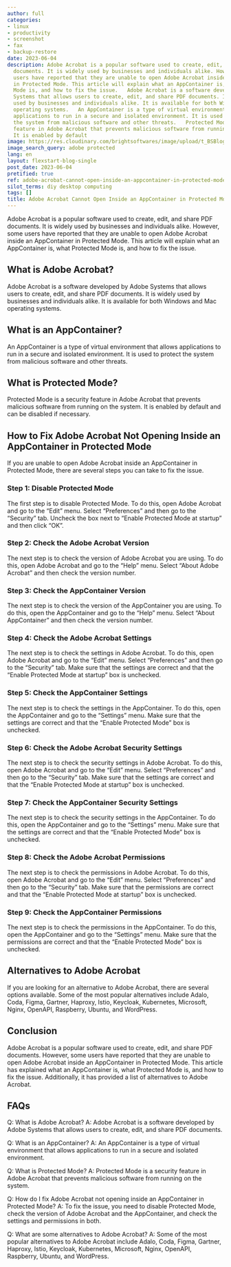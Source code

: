 ```yaml
---
author: full
categories:
- linux
- productivity
- screenshot
- fax
- backup-restore
date: 2023-06-04
description: Adobe Acrobat is a popular software used to create, edit, and share PDF
  documents. It is widely used by businesses and individuals alike. However, some
  users have reported that they are unable to open Adobe Acrobat inside an AppContainer
  in Protected Mode. This article will explain what an AppContainer is, what Protected
  Mode is, and how to fix the issue.   Adobe Acrobat is a software developed by Adobe
  Systems that allows users to create, edit, and share PDF documents. It is widely
  used by businesses and individuals alike. It is available for both Windows and Mac
  operating systems.   An AppContainer is a type of virtual environment that allows
  applications to run in a secure and isolated environment. It is used to protect
  the system from malicious software and other threats.   Protected Mode is a security
  feature in Adobe Acrobat that prevents malicious software from running on the system.
  It is enabled by default
image: https://res.cloudinary.com/brightsoftwares/image/upload/t_BSBlogImage/v1/brightsoftwares.com.blog/iKdQCIiSMlQ
image_search_query: adobe protected
lang: en
layout: flexstart-blog-single
post_date: 2023-06-04
pretified: true
ref: adobe-acrobat-cannot-open-inside-an-appcontainer-in-protected-mode
silot_terms: diy desktop computing
tags: []
title: Adobe Acrobat Cannot Open Inside an AppContainer in Protected Mode
---
```


Adobe Acrobat is a popular software used to create, edit, and share PDF documents. It is widely used by businesses and individuals alike. However, some users have reported that they are unable to open Adobe Acrobat inside an AppContainer in Protected Mode. This article will explain what an AppContainer is, what Protected Mode is, and how to fix the issue. 

## What is Adobe Acrobat? 

Adobe Acrobat is a software developed by Adobe Systems that allows users to create, edit, and share PDF documents. It is widely used by businesses and individuals alike. It is available for both Windows and Mac operating systems. 

## What is an AppContainer? 

An AppContainer is a type of virtual environment that allows applications to run in a secure and isolated environment. It is used to protect the system from malicious software and other threats. 

## What is Protected Mode? 

Protected Mode is a security feature in Adobe Acrobat that prevents malicious software from running on the system. It is enabled by default and can be disabled if necessary. 

## How to Fix Adobe Acrobat Not Opening Inside an AppContainer in Protected Mode 

If you are unable to open Adobe Acrobat inside an AppContainer in Protected Mode, there are several steps you can take to fix the issue. 

### Step 1: Disable Protected Mode 

The first step is to disable Protected Mode. To do this, open Adobe Acrobat and go to the “Edit” menu. Select “Preferences” and then go to the “Security” tab. Uncheck the box next to “Enable Protected Mode at startup” and then click “OK”. 

### Step 2: Check the Adobe Acrobat Version 

The next step is to check the version of Adobe Acrobat you are using. To do this, open Adobe Acrobat and go to the “Help” menu. Select “About Adobe Acrobat” and then check the version number. 

### Step 3: Check the AppContainer Version 

The next step is to check the version of the AppContainer you are using. To do this, open the AppContainer and go to the “Help” menu. Select “About AppContainer” and then check the version number. 

### Step 4: Check the Adobe Acrobat Settings 

The next step is to check the settings in Adobe Acrobat. To do this, open Adobe Acrobat and go to the “Edit” menu. Select “Preferences” and then go to the “Security” tab. Make sure that the settings are correct and that the “Enable Protected Mode at startup” box is unchecked. 

### Step 5: Check the AppContainer Settings 

The next step is to check the settings in the AppContainer. To do this, open the AppContainer and go to the “Settings” menu. Make sure that the settings are correct and that the “Enable Protected Mode” box is unchecked. 

### Step 6: Check the Adobe Acrobat Security Settings 

The next step is to check the security settings in Adobe Acrobat. To do this, open Adobe Acrobat and go to the “Edit” menu. Select “Preferences” and then go to the “Security” tab. Make sure that the settings are correct and that the “Enable Protected Mode at startup” box is unchecked. 

### Step 7: Check the AppContainer Security Settings 

The next step is to check the security settings in the AppContainer. To do this, open the AppContainer and go to the “Settings” menu. Make sure that the settings are correct and that the “Enable Protected Mode” box is unchecked. 

### Step 8: Check the Adobe Acrobat Permissions 

The next step is to check the permissions in Adobe Acrobat. To do this, open Adobe Acrobat and go to the “Edit” menu. Select “Preferences” and then go to the “Security” tab. Make sure that the permissions are correct and that the “Enable Protected Mode at startup” box is unchecked. 

### Step 9: Check the AppContainer Permissions 

The next step is to check the permissions in the AppContainer. To do this, open the AppContainer and go to the “Settings” menu. Make sure that the permissions are correct and that the “Enable Protected Mode” box is unchecked. 

## Alternatives to Adobe Acrobat 

If you are looking for an alternative to Adobe Acrobat, there are several options available. Some of the most popular alternatives include Adalo, Coda, Figma, Gartner, Haproxy, Istio, Keycloak, Kubernetes, Microsoft, Nginx, OpenAPI, Raspberry, Ubuntu, and WordPress. 

## Conclusion 

Adobe Acrobat is a popular software used to create, edit, and share PDF documents. However, some users have reported that they are unable to open Adobe Acrobat inside an AppContainer in Protected Mode. This article has explained what an AppContainer is, what Protected Mode is, and how to fix the issue. Additionally, it has provided a list of alternatives to Adobe Acrobat. 

## FAQs 

Q: What is Adobe Acrobat? 
A: Adobe Acrobat is a software developed by Adobe Systems that allows users to create, edit, and share PDF documents. 

Q: What is an AppContainer? 
A: An AppContainer is a type of virtual environment that allows applications to run in a secure and isolated environment. 

Q: What is Protected Mode? 
A: Protected Mode is a security feature in Adobe Acrobat that prevents malicious software from running on the system. 

Q: How do I fix Adobe Acrobat not opening inside an AppContainer in Protected Mode? 
A: To fix the issue, you need to disable Protected Mode, check the version of Adobe Acrobat and the AppContainer, and check the settings and permissions in both. 

Q: What are some alternatives to Adobe Acrobat? 
A: Some of the most popular alternatives to Adobe Acrobat include Adalo, Coda, Figma, Gartner, Haproxy, Istio, Keycloak, Kubernetes, Microsoft, Nginx, OpenAPI, Raspberry, Ubuntu, and WordPress.